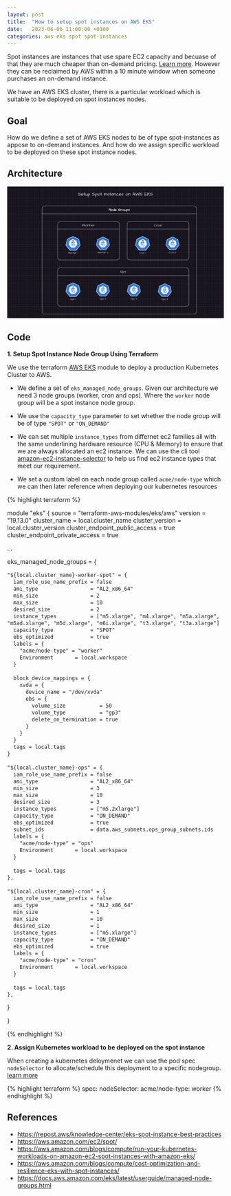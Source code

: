 ```yaml
---
layout: post
title:  "How to setup spot instances on AWS EKS"
date:   2023-06-06 11:00:00 +0100
categories: aws eks spot spot-instances 
---
```


Spot instances are instances that use spare EC2 capacity and becuase of that they are much cheaper than on-demand pricing.
[Learn more](https://docs.aws.amazon.com/AWSEC2/latest/UserGuide/using-spot-instances.html). However they can be reclaimed by AWS within a 10 minute window when someone purchases an on-demand instance.

We have an AWS EKS cluster, there is a particular workload which is suitable to be deployed on spot instances nodes. 

## Goal

How do we define a set of AWS EKS nodes to be of type spot-instances as appose to on-demand instances. And how do we assign specific workload to be deployed on these spot instance nodes.

## Architecture


![architecture](/images/spot-instance/spot-instance-architecture-on-aws-eks.png)


## Code

<b>1. Setup Spot Instance Node Group Using Terraform</b>

We use the terraform [AWS EKS](https://registry.terraform.io/modules/terraform-aws-modules/eks/aws/latest) module to deploy a production Kubernetes Cluster to AWS.

- We define a set of `eks_managed_node_groups`. Given our architecture we need 3 node groups (worker, cron and ops). Where the `worker` node group will be a spot instance node group. 

- We use the `capacity_type` parameter to set whether the node group will be of type `"SPOT"` or `"ON_DEMAND"`

- We can set multiple `instance_types` from differnet ec2 families all with the same underlining hardware resource (CPU & Memory) to ensure that we are always allocated an ec2 instance. 
We can use the cli tool [amazon-ec2-instance-selector](https://github.com/aws/amazon-ec2-instance-selector) to help us find ec2 instance types that meet our requirement.

- We set a custom label on each node group called `acme/node-type` which we can then later reference when deploying our kubernetes resources

{% highlight terraform %}

module "eks" {
  source                          = "terraform-aws-modules/eks/aws"
  version                         = "19.13.0"
  cluster_name                    = local.cluster_name
  cluster_version                 = local.cluster_version
  cluster_endpoint_public_access  = true
  cluster_endpoint_private_access = true

 ...

  eks_managed_node_groups = {

    "${local.cluster_name}-worker-spot" = {
      iam_role_use_name_prefix = false
      ami_type                 = "AL2_x86_64"
      min_size                 = 2
      max_size                 = 10
      desired_size             = 2
      instance_types           = ["m5.xlarge", "m4.xlarge", "m5a.xlarge", "m5ad.xlarge", "m5d.xlarge", "m6i.xlarge", "t3.xlarge", "t3a.xlarge"]
      capacity_type            = "SPOT"
      ebs_optimized            = true
      labels = {
        "acme/node-type" = "worker"
        Environment       = local.workspace
      }

      block_device_mappings = {
        xvda = {
          device_name = "/dev/xvda"
          ebs = {
            volume_size           = 50
            volume_type           = "gp3"
            delete_on_termination = true
          }
        }
      }
      tags = local.tags
    }

    "${local.cluster_name}-ops" = {
      iam_role_use_name_prefix = false
      ami_type                 = "AL2_x86_64"
      min_size                 = 3
      max_size                 = 10
      desired_size             = 3
      instance_types           = ["m5.2xlarge"]
      capacity_type            = "ON_DEMAND"
      ebs_optimized            = true
      subnet_ids               = data.aws_subnets.ops_group_subnets.ids
      labels = {
        "acme/node-type" = "ops"
        Environment       = local.workspace
      }

      tags = local.tags
    },

    "${local.cluster_name}-cron" = {
      iam_role_use_name_prefix = false
      ami_type                 = "AL2_x86_64"
      min_size                 = 1
      max_size                 = 10
      desired_size             = 1
      instance_types           = ["m5.xlarge"]
      capacity_type            = "ON_DEMAND"
      ebs_optimized            = true
      labels = {
        "acme/node-type" = "cron"
        Environment       = local.workspace
      }

      tags = local.tags
    },
  }

}

{% endhighlight %}


<b>2. Assign Kubernetes workload to be deployed on the spot instance</b>

When creating a kubernetes deloymenet we can use the pod spec `nodeSelector` to allocate/schedule this deployment to a specific nodegroup. [learn more](https://kubernetes.io/docs/concepts/scheduling-eviction/assign-pod-node/)

{% highlight terraform %}
spec:
    nodeSelector:
        acme/node-type: worker
{% endhighlight %}


## References

- <a href="https://repost.aws/knowledge-center/eks-spot-instance-best-practices">https://repost.aws/knowledge-center/eks-spot-instance-best-practices</a>
- https://aws.amazon.com/ec2/spot/
- https://aws.amazon.com/blogs/compute/run-your-kubernetes-workloads-on-amazon-ec2-spot-instances-with-amazon-eks/
- https://aws.amazon.com/blogs/compute/cost-optimization-and-resilience-eks-with-spot-instances/
- https://docs.aws.amazon.com/eks/latest/userguide/managed-node-groups.html
